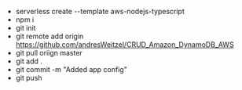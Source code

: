 * serverless create --template aws-nodejs-typescript
* npm i
* git init
* git remote add origin https://github.com/andresWeitzel/CRUD_Amazon_DynamoDB_AWS
* git pull oriign master
 * git add .
 * git commit -m "Added app config"
 * git push


